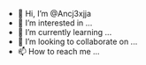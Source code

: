 - 👋 Hi, I’m @Ancj3xjja
- 👀 I’m interested in ...
- 🌱 I’m currently learning ...
- 💞️ I’m looking to collaborate on ...
- 📫 How to reach me ...

<!---
Ancj3xjja/Ancj3xjja is a ✨ special ✨ repository because its `README.md` (this file) appears on your GitHub profile.
You can click the Preview link to take a look at your changes.
--->
